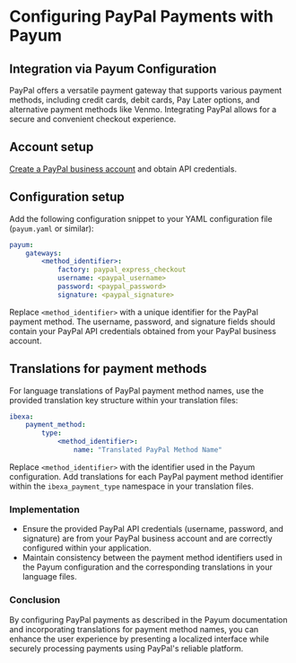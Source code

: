 # Configuring PayPal Payments with Payum

## Integration via Payum Configuration

PayPal offers a versatile payment gateway that supports various payment methods, including credit cards, debit cards, Pay Later options, and alternative payment methods like Venmo. 
Integrating PayPal allows for a secure and convenient checkout experience.

## Account setup

[Create a PayPal business account](https://www.paypal.com/bizsignup/#/singlePageSignup) and obtain API credentials.

## Configuration setup

Add the following configuration snippet to your YAML configuration file (`payum.yaml` or similar):

```yaml
payum:
    gateways:
        <method_identifier>:
            factory: paypal_express_checkout
            username: <paypal_username>
            password: <paypal_password>
            signature: <paypal_signature>
```

Replace `<method_identifier>` with a unique identifier for the PayPal payment method. 
The username, password, and signature fields should contain your PayPal API credentials obtained from your PayPal business account.

## Translations for payment methods

For language translations of PayPal payment method names, use the provided translation key structure within your translation files:

```yaml
ibexa:
    payment_method:
        type:
            <method_identifier>:
                name: "Translated PayPal Method Name"

```

Replace `<method_identifier>` with the identifier used in the Payum configuration. 
Add translations for each PayPal payment method identifier within the `ibexa_payment_type` namespace in your translation files.

### Implementation

- Ensure the provided PayPal API credentials (username, password, and signature) are from your PayPal business account and are correctly configured within your application.
- Maintain consistency between the payment method identifiers used in the Payum configuration and the corresponding translations in your language files.

### Conclusion

By configuring PayPal payments as described in the Payum documentation and incorporating translations for payment method names,
you can enhance the user experience by presenting a localized interface while securely processing payments using PayPal's reliable platform.